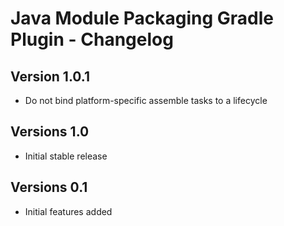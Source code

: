 # Java Module Packaging Gradle Plugin - Changelog

## Version 1.0.1
* Do not bind platform-specific assemble tasks to a lifecycle

## Versions 1.0
* Initial stable release

## Versions 0.1
* Initial features added
